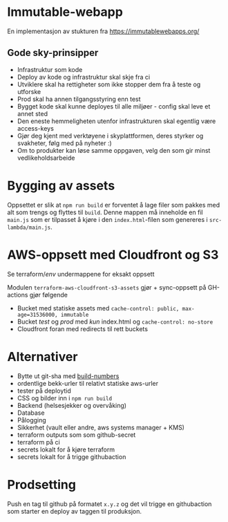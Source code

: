 # Immutable-webapp
En implementasjon av stukturen fra https://immutablewebapps.org/

## Gode sky-prinsipper
* Infrastruktur som kode
* Deploy av kode og infrastruktur skal skje fra ci
* Utviklere skal ha rettigheter som ikke stopper dem fra å teste og utforske
* Prod skal ha annen tilgangsstyring enn test
* Bygget kode skal kunne deployes til alle miljøer - config skal leve et annet sted
* Den eneste hemmeligheten utenfor infrastrukturen skal egentlig være access-keys
* Gjør deg kjent med verktøyene i skyplattformen, deres styrker og svakheter, følg med på nyheter :)
* Om to produkter kan løse samme oppgaven, velg den som gir minst vedlikeholdsarbeide

# Bygging av assets

Oppsettet er slik at `npm run build` er forventet å lage filer som pakkes med alt som trengs og flyttes til `build`.
Denne mappen må inneholde en fil `main.js` som er tilpasset å kjøre i den `index.html`-filen som genereres i `src-lambda/main.js`.

# AWS-oppsett med Cloudfront og S3
Se terraform/*env* undermappene for eksakt oppsett

Modulen `terraform-aws-cloudfront-s3-assets` gjør + sync-oppsett på GH-actions gjør følgende 

* Bucket med statiske assets med `cache-control: public, max-age=31536000, immutable`
* Bucket *test* og *prod* med *kun* index.html og `cache-control: no-store`
* Cloudfront foran med redirects til rett buckets



# Alternativer
* Bytte ut git-sha med [build-numbers](https://github.com/marketplace/actions/build-number-generator)
* ordentlige bekk-urler til relativt statiske aws-urler
* tester på deploytid
* CSS og bilder inn i `npm run build`
* Backend (helsesjekker og overvåking)
* Database
* Pålogging
* Sikkerhet (vault eller andre, aws systems manager + KMS)
* terraform outputs som som github-secret
* terraform på ci
* secrets lokalt for å kjøre terraform
* secrets lokalt for å trigge githubaction

# Prodsetting
Push en tag til github på formatet `x.y.z` og det vil trigge en githubaction som starter en deploy av taggen til produksjon.
